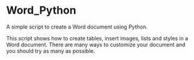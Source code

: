 # Word_Python
A simple script to create a Word document using Python.


This script shows how to create tables, insert images, lists and styles in a Word document.
There are many ways to customize your document and you should try as many as possible.

